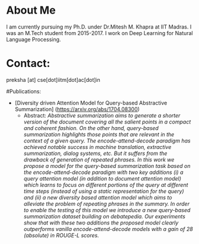 # About Me
I am currently pursuing my Ph.D. under Dr.Mitesh M. Khapra at IIT Madras. I was an M.Tech student from 2015-2017. I work on Deep Learning for Natural Language Processing.

# Contact:
preksha [at] cse[dot]iitm[dot]ac[dot]in

#Publications:
* [Diversity driven Attention Model for Query-based Abstractive Summarization] (https://arxiv.org/abs/1704.08300)
  * Abstract: *Abstractive summarization aims to generate a shorter version of the document covering all the salient points in a compact and coherent fashion. On the other hand, query-based summarization highlights those points that are relevant in the context of a given query. The encode-attend-decode paradigm has achieved notable success in machine translation, extractive summarization, dialog systems, etc. But it suffers from the drawback of generation of repeated phrases. In this work we propose a model for the query-based summarization task based on the encode-attend-decode paradigm with two key additions (i) a query attention model (in addition to document attention model) which learns to focus on different portions of the query at different time steps (instead of using a static representation for the query) and (ii) a new diversity based attention model which aims to alleviate the problem of repeating phrases in the summary. In order to enable the testing of this model we introduce a new query-based summarization dataset building on debatepedia. Our experiments show that with these two additions the proposed model clearly outperforms vanilla encode-attend-decode models with a gain of 28 (absolute) in ROUGE-L scores.* 

